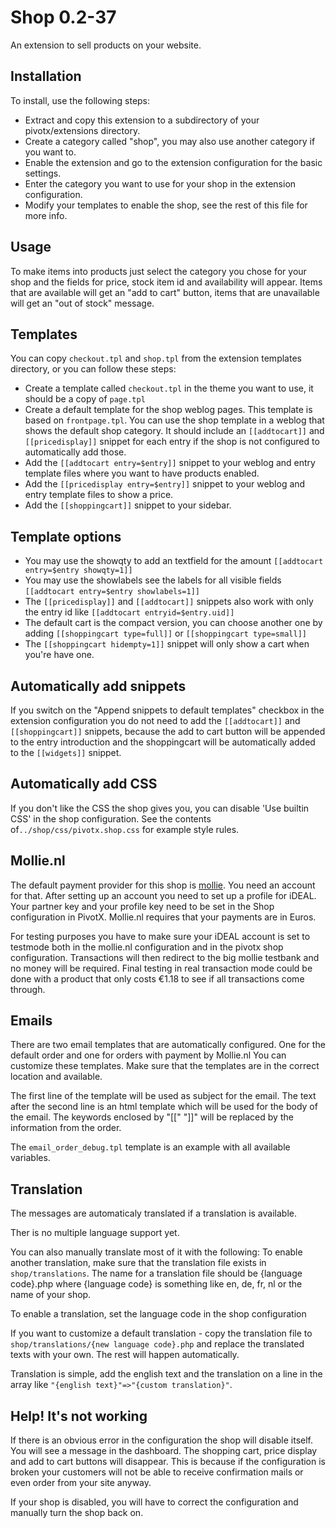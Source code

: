 Shop 0.2-37
===========
An extension to sell products on your website.

Installation
------------
To install, use the following steps:

  * Extract and copy this extension to a subdirectory of your pivotx/extensions directory.
  * Create a category called "shop", you may also use another category if you want to.
  * Enable the extension and go to the extension configuration for the basic settings.
  * Enter the category you want to use for your shop in the extension configuration.
  * Modify your templates to enable the shop, see the rest of this file for more info.

Usage
-----
To make items into products just select the category you chose for your shop and the fields for price, stock item id and availability will appear. Items that are available will get an "add to cart" button, items that are unavailable will get an "out of stock" message.
  
Templates
---------
You can copy `checkout.tpl` and `shop.tpl` from the extension templates directory, or you can follow these steps:

  * Create a template called `checkout.tpl` in the theme you want to use, it should be a copy of `page.tpl`
  * Create a default template for the shop weblog pages. This template is based on `frontpage.tpl`. You can use the shop template in a weblog that shows the default shop category. It should include an `[[addtocart]]` and `[[pricedisplay]]` snippet for each entry if the shop is not configured to automatically add those.
  * Add the `[[addtocart entry=$entry]]` snippet to your weblog and entry template files where you want to have products enabled.
  * Add the `[[pricedisplay entry=$entry]]` snippet to your weblog and entry template files to show a price.
  * Add the `[[shoppingcart]]` snippet to your sidebar.

Template options
----------------

  * You may use the showqty to add an textfield for the amount `[[addtocart entry=$entry showqty=1]]`
  * You may use the showlabels see the labels for all visible fields `[[addtocart entry=$entry showlabels=1]]`
  * The `[[pricedisplay]]` and `[[addtocart]]` snippets also work with only the entry id like `[[addtocart entryid=$entry.uid]]`
  * The default cart is the compact version, you can choose another one by adding `[[shoppingcart type=full]]` or `[[shoppingcart type=small]]`
  * The `[[shoppingcart hidempty=1]]` snippet will only show a cart when you're have one.

Automatically add snippets
--------------------------
If you switch on the "Append snippets to default templates" checkbox in the extension configuration you do not need to add the `[[addtocart]]` and `[[shoppingcart]]` snippets, because the add to cart button will be appended to the entry introduction and the shoppingcart will be automatically added to the `[[widgets]]` snippet.

Automatically add CSS
---------------------
If you don't like the CSS the shop gives you, you can disable 'Use builtin CSS' in the shop configuration. See the contents of`../shop/css/pivotx.shop.css` for example style rules.

Mollie.nl
---------
The default payment provider for this shop is <a href="http://mollie.nl">mollie</a>. You need an account for that. After setting up an account you need to set up a profile for iDEAL. Your partner key and your profile key need to be set in the Shop configuration in PivotX. Mollie.nl requires that your payments are in Euros.

For testing purposes you have to make sure your iDEAL account is set to testmode both in the mollie.nl configuration and in the pivotx shop configuration. Transactions will then redirect to the big mollie testbank and no money will be required. Final testing in real transaction mode could be done with a product that only costs &euro;1.18 to see if all transactions come through.

Emails
------
There are two email templates that are automatically configured. One for the default order and one for orders with payment by Mollie.nl
You can customize these templates. Make sure that the templates are in the correct location and available.

The first line of the template will be used as subject for the email. The text after the second line is an html template which will be used for the body of the email. The keywords enclosed by "[[" "]]" will be replaced by the information from the order.

The `email_order_debug.tpl` template is an example with all available variables.

Translation
-----------
The messages are automaticaly translated if a translation is available.

Ther is no multiple language support yet.

You can also manually translate most of it with the following:
To enable another translation, make sure that the translation file exists in `shop/translations`. 
The name for a translation file should be {language code}.php where {language code} is something like en, de, fr, nl or the name of your shop.

To enable a translation, set the language code in the shop configuration

If you want to customize a default translation - copy the translation file to `shop/translations/{new language code}.php` and replace the translated texts with your own. The rest will happen automatically.

Translation is simple, add the english text and the translation on a line in the array like `"{english text}"=>"{custom translation}"`.
  
Help! It's not working
----------------------
If there is an obvious error in the configuration the shop will disable itself. You will see a message in the dashboard. The shopping cart, price display and add to cart buttons will disappear. This is because if the configuration is broken your customers will not be able to receive confirmation mails or even order from your site anyway.

If your shop is disabled, you will have to correct the configuration and manually turn the shop back on.